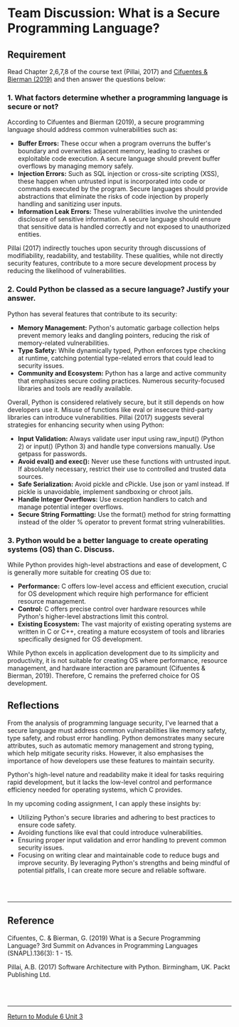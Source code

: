 # Team Discussion: What is a Secure Programming Language?

## Requirement
Read Chapter 2,6,7,8 of the course text (Pillai, 2017) and [Cifuentes & Bierman (2019)](SSD_Unit03_TeamActivityReference.pdf) and then answer the questions below:

### 1. What factors determine whether a programming language is secure or not?
According to Cifuentes and Bierman (2019), a secure programming language should address common vulnerabilities such as:
 - **Buffer Errors:** These occur when a program overruns the buffer's boundary and overwrites adjacent memory, leading to crashes or exploitable code execution. A secure language should prevent buffer overflows by managing memory safely.
 - **Injection Errors:** Such as SQL injection or cross-site scripting (XSS), these happen when untrusted input is incorporated into code or commands executed by the program. Secure languages should provide abstractions that eliminate the risks of code injection by properly handling and sanitizing user inputs.
 - **Information Leak Errors:** These vulnerabilities involve the unintended disclosure of sensitive information. A secure language should ensure that sensitive data is handled correctly and not exposed to unauthorized entities.

Pillai (2017) indirectly touches upon security through discussions of modifiability, readability, and testability. These qualities, while not directly security features, contribute to a more secure development process by reducing the likelihood of vulnerabilities.
   
### 2. Could Python be classed as a secure language? Justify your answer.
Python has several features that contribute to its security:
 - **Memory Management:** Python's automatic garbage collection helps prevent memory leaks and dangling pointers, reducing the risk of memory-related vulnerabilities.
 - **Type Safety:** While dynamically typed, Python enforces type checking at runtime, catching potential type-related errors that could lead to security issues.
 - **Community and Ecosystem:** Python has a large and active community that emphasizes secure coding practices. Numerous security-focused libraries and tools are readily available.

Overall, Python is considered relatively secure, but it still depends on how developers use it. Misuse of functions like eval or insecure third-party libraries can introduce vulnerabilities. 
Pillai (2017) suggests several strategies for enhancing security when using Python:
 - **Input Validation:** Always validate user input using raw_input() (Python 2) or input() (Python 3) and handle type conversions manually. Use getpass for passwords.
 - **Avoid eval() and exec():** Never use these functions with untrusted input. If absolutely necessary, restrict their use to controlled and trusted data sources.
 - **Safe Serialization:** Avoid pickle and cPickle. Use json or yaml instead. If pickle is unavoidable, implement sandboxing or chroot jails.
 - **Handle Integer Overflows:** Use exception handlers to catch and manage potential integer overflows.
 - **Secure String Formatting:** Use the format() method for string formatting instead of the older % operator to prevent format string vulnerabilities.

### 3. Python would be a better language to create operating systems (OS) than C. Discuss.
While Python provides high-level abstractions and ease of development, C is generally more suitable for creating OS due to:
 - **Performance:** C offers low-level access and efficient execution, crucial for OS development which require high performance for efficient resource management.
 - **Control:** C offers precise control over hardware resources while Python's higher-level abstractions limit this control.
 - **Existing Ecosystem:** The vast majority of existing operating systems are written in C or C++, creating a mature ecosystem of tools and libraries specifically designed for OS development.

While Python excels in application development due to its simplicity and productivity, it is not suitable for creating OS where performance, resource management, and hardware interaction are paramount (Cifuentes & Bierman, 2019). Therefore, C remains the preferred choice for OS development.

## Reflections
From the analysis of programming language security, I've learned that a secure language must address common vulnerabilities like memory safety, type safety, and robust error handling. Python demonstrates many secure attributes, such as automatic memory management and strong typing, which help mitigate security risks. However, it also emphasises the importance of how developers use these features to maintain security.

Python's high-level nature and readability make it ideal for tasks requiring rapid development, but it lacks the low-level control and performance efficiency needed for operating systems, which C provides.

In my upcoming coding assignment, I can apply these insights by:
 - Utilizing Python's secure libraries and adhering to best practices to ensure code safety.
 - Avoiding functions like eval that could introduce vulnerabilities.
 - Ensuring proper input validation and error handling to prevent common security issues.
 - Focusing on writing clear and maintainable code to reduce bugs and improve security.
By leveraging Python's strengths and being mindful of potential pitfalls, I can create more secure and reliable software.

<br><br>

---

## Reference
Cifuentes, C. & Bierman, G. (2019) What is a Secure Programming Language? 3rd Summit on Advances in Programming Languages (SNAPL).136(3): 1 - 15.

Pillai, A.B. (2017) Software Architecture with Python. Birmingham, UK. Packt Publishing Ltd.

<br><br>

---

[Return to Module 6 Unit 3](SSD_Unit03.md)
